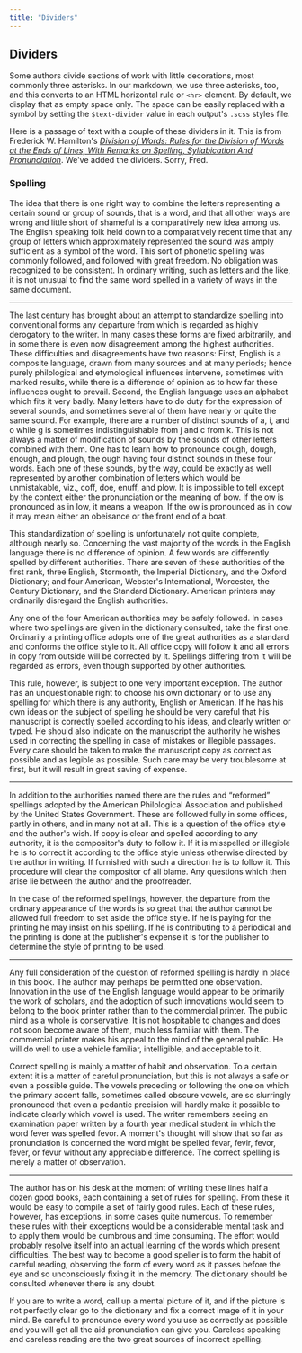 ```yaml
---
title: "Dividers"
---
```


## Dividers

Some authors divide sections of work with little decorations, most commonly three asterisks. In our markdown, we use three asterisks, too, and this converts to an HTML horizontal rule or `<hr>` element. By default, we display that as empty space only. The space can be easily replaced with a symbol by setting the `$text-divider` value in each output's `.scss` styles file.

Here is a passage of text with a couple of these dividers in it. This is from Frederick W. Hamilton's [*Division of Words: Rules for the Division of Words at the Ends of Lines, With Remarks on Spelling, Syllabication And Pronunciation*](http://www.gutenberg.org/files/17016/17016-h/17016-h.htm). We've added the dividers. Sorry, Fred.

### Spelling

The idea that there is one right way to combine the letters representing a certain sound or group of sounds, that is a word, and that all other ways are wrong and little short of shameful is a comparatively new idea among us. The English speaking folk held down to a comparatively recent time that any group of letters which approximately represented the sound was amply sufficient as a symbol of the word. This sort of phonetic spelling was commonly followed, and followed with great freedom. No obligation was recognized to be consistent. In ordinary writing, such as letters and the like, it is not unusual to find the same word spelled in a variety of ways in the same document.

***

The last century has brought about an attempt to standardize spelling into conventional forms any departure from which is regarded as highly derogatory to the writer. In many cases these forms are fixed arbitrarily, and in some there is even now disagreement among the highest authorities. These difficulties and disagreements have two reasons: First, English is a composite language, drawn from many sources and at many periods; hence purely philological and etymological influences intervene, sometimes with marked results, while there is a difference of opinion as to how far these influences ought to prevail. Second, the English language uses an alphabet which fits it very badly. Many letters have to do duty for the expression of several sounds, and sometimes several of them have nearly or quite the same sound. For example, there are a number of distinct sounds of a, i, and o while g is sometimes indistinguishable from j and c from k. This is not always a matter of modification of sounds by the sounds of other letters combined with them. One has to learn how to pronounce cough, dough, enough, and plough, the ough having four distinct sounds in these four words. Each one of these sounds, by the way, could be exactly as well represented by another combination of letters which would be unmistakable, viz., coff, doe, enuff, and plow. It is impossible to tell except by the context either the pronunciation or the meaning of bow. If the ow is pronounced as in low, it means a weapon. If the ow is pronounced as in cow it may mean either an obeisance or the front end of a boat.

This standardization of spelling is unfortunately not quite complete, although nearly so. Concerning the vast majority of the words in the English language there is no difference of opinion. A few words are differently spelled by different authorities. There are seven of these authorities of the first rank, three English, Stormonth, the Imperial Dictionary, and the Oxford Dictionary; and four American, Webster's International, Worcester, the Century Dictionary, and the Standard Dictionary. American printers may ordinarily disregard the English authorities.

Any one of the four American authorities may be safely followed. In cases where two spellings are given in the dictionary consulted, take the first one. Ordinarily a printing office adopts one of the great authorities as a standard and conforms the office style to it. All office copy will follow it and all errors in copy from outside will be corrected by it. Spellings differing from it will be regarded as errors, even though supported by other authorities.

This rule, however, is subject to one very important exception. The author has an unquestionable right to choose his own dictionary or to use any spelling for which there is any authority, English or American. If he has his own ideas on the subject of spelling he should be very careful that his manuscript is correctly spelled according to his ideas, and clearly written or typed. He should also indicate on the manuscript the authority he wishes used in correcting the spelling in case of mistakes or illegible passages. Every care should be taken to make the manuscript copy as correct as possible and as legible as possible. Such care may be very troublesome at first, but it will result in great saving of expense.

***

In addition to the authorities named there are the rules and “reformed” spellings adopted by the American Philological Association and published by the United States Government. These are followed fully in some offices, partly in others, and in many not at all. This is a question of the office style and the author's wish. If copy is clear and spelled according to any authority, it is the compositor's duty to follow it. If it is misspelled or illegible he is to correct it according to the office style unless otherwise directed by the author in writing. If furnished with such a direction he is to follow it. This procedure will clear the compositor of all blame. Any questions which then arise lie between the author and the proofreader.

In the case of the reformed spellings, however, the departure from the ordinary appearance of the words is so great that the author cannot be allowed full freedom to set aside the office style. If he is paying for the printing he may insist on his spelling. If he is contributing to a periodical and the printing is done at the publisher's expense it is for the publisher to determine the style of printing to be used.

***

Any full consideration of the question of reformed spelling is hardly in place in this book. The author may perhaps be permitted one observation. Innovation in the use of the English language would appear to be primarily the work of scholars, and the adoption of such innovations would seem to belong to the book printer rather than to the commercial printer. The public mind as a whole is conservative. It is not hospitable to changes and does not soon become aware of them, much less familiar with them. The commercial printer makes his appeal to the mind of the general public. He will do well to use a vehicle familiar, intelligible, and acceptable to it.

Correct spelling is mainly a matter of habit and observation. To a certain extent it is a matter of careful pronunciation, but this is not always a safe or even a possible guide. The vowels preceding or following the one on which the primary accent falls, sometimes called obscure vowels, are so slurringly pronounced that even a pedantic precision will hardly make it possible to indicate clearly which vowel is used. The writer remembers seeing an examination paper written by a fourth year medical student in which the word fever was spelled fevor. A moment's thought will show that so far as pronunciation is concerned the word might be spelled fevar, fevir, fevor, fever, or fevur without any appreciable difference. The correct spelling is merely a matter of observation.

***

The author has on his desk at the moment of writing these lines half a dozen good books, each containing a set of rules for spelling. From these it would be easy to compile a set of fairly good rules. Each of these rules, however, has exceptions, in some cases quite numerous. To remember these rules with their exceptions would be a considerable mental task and to apply them would be cumbrous and time consuming. The effort would probably resolve itself into an actual learning of the words which present difficulties. The best way to become a good speller is to form the habit of careful reading, observing the form of every word as it passes before the eye and so unconsciously fixing it in the memory. The dictionary should be consulted whenever there is any doubt.

If you are to write a word, call up a mental picture of it, and if the picture is not perfectly clear go to the dictionary and fix a correct image of it in your mind. Be careful to pronounce every word you use as correctly as possible and you will get all the aid pronunciation can give you. Careless speaking and careless reading are the two great sources of incorrect spelling.
